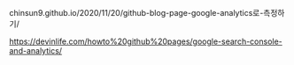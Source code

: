 chinsun9.github.io/2020/11/20/github-blog-page-google-analytics로-측정하기/


https://devinlife.com/howto%20github%20pages/google-search-console-and-analytics/
